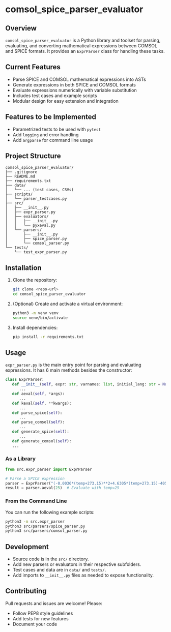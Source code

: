 # comsol_spice_parser_evaluator

## Overview

`comsol_spice_parser_evaluator` is a Python library and toolset for parsing, evaluating, and converting mathematical expressions between COMSOL and SPICE formats. It provides an `ExprParser` class for handling these tasks.

## Current Features

- Parse SPICE and COMSOL mathematical expressions into ASTs
- Generate expressions in both SPICE and COMSOL formats
- Evaluate expressions numerically with variable substitution
- Includes test cases and example scripts
- Modular design for easy extension and integration

## Features to be Implemented

- Parametrized tests to be used with `pytest`
- Add `logging` and error handling
- Add `argparse` for command line usage

## Project Structure

```
comsol_spice_parser_evaluator/
├── .gitignore
├── README.md
├── requirements.txt
├── data/
│   └── ... (test cases, CSVs)
├── scripts/
│   └── parser_testcases.py
├── src/
│   ├── __init__.py
│   ├── expr_parser.py
│   ├── evaluators/
│   │   ├── __init__.py
│   │   └── pyxeval.py
│   └── parsers/
│       ├── __init__.py
│       ├── spice_parser.py
│       └── comsol_parser.py
└── tests/
    └── test_expr_parser.py
```

## Installation

1. Clone the repository:
   ```sh
   git clone <repo-url>
   cd comsol_spice_parser_evaluator
   ```
2. (Optional) Create and activate a virtual environment:
   ```sh
   python3 -m venv venv
   source venv/bin/activate
   ```
3. Install dependencies:
   ```sh
   pip install -r requirements.txt
   ```

## Usage

`expr_parser.py` is the main entry point for parsing and evaluating expressions. It has 6 main methods besides the constructor:

```python
class ExprParser:
   def __init__(self, expr: str, varnames: list, initial_lang: str = None):
      ...
   def aeval(self, *args):
      ...
   def keval(self, **kwargs):
      ...
   def parse_spice(self):
      ...
   def parse_comsol(self):
      ...
   def generate_spice(self):
      ...
   def generate_comsol(self):
   ...
```

### As a Library

```python
from src.expr_parser import ExprParser

# Parse a SPICE expression
parser = ExprParser("(-0.0036*(temp+273.15)**2+4.6305*(temp+273.15)-405.38)*3210", ["temp"], language="spice")
result = parser.aeval(25)  # Evaluate with temp=25
```

### From the Command Line

You can run the following example scripts:

```sh
python3 -m src.expr_parser
python3 src/parsers/spice_parser.py
python3 src/parsers/comsol_parser.py
```

## Development

- Source code is in the `src/` directory.
- Add new parsers or evaluators in their respective subfolders.
- Test cases and data are in `data/` and `tests/`.
- Add imports to `__init__.py` files as needed to expose functionality.

## Contributing

Pull requests and issues are welcome! Please:
- Follow PEP8 style guidelines
- Add tests for new features
- Document your code
